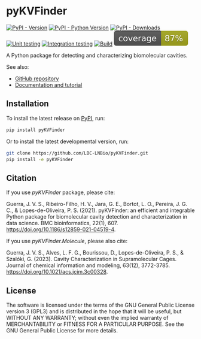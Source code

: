 # pyKVFinder

[![PyPI - Version](https://img.shields.io/pypi/v/pyKVFinder)](https://pypi.org/project/pyKVFinder/)
[![PyPI - Python Version](https://img.shields.io/pypi/pyversions/pyKVFinder)](https://pypi.org/project/pyKVFinder/)
[![PyPI - Downloads](https://img.shields.io/pypi/dm/pyKVFinder)](https://pypi.org/project/pyKVFinder/)
[![Unit testing](https://img.shields.io/github/actions/workflow/status/LBC-LNBio/pyKVFinder/unit-testing.yml?label=unit-testing)](https://github.com/LBC-LNBio/pyKVFinder/actions/workflows/unit-testing.yml)
[![Integration testing](https://img.shields.io/github/actions/workflow/status/LBC-LNBio/pyKVFinder/integration-testing.yml?label=integration-testing)](https://github.com/LBC-LNBio/pyKVFinder/actions/workflows/integration-testing.yml)
[![Build](https://img.shields.io/github/actions/workflow/status/LBC-LNBio/pyKVFinder/deploy.yml?label=build)](https://github.com/LBC-LNBio/pyKVFinder/actions/workflows/deploy.yml)
[![Coverage](https://raw.githubusercontent.com/LBC-LNBio/pyKVFinder/coverage/coverage.svg)](https://github.com/LBC-LNBio/pyKVFinder/blob/coverage/coverage.txt)

A Python package for detecting and characterizing biomolecular cavities.

See also:

- [GitHub repository](https://github.com/LBC-LNBio/pyKVFinder/)
- [Documentation and tutorial](https://lbc-lnbio.github.io/pyKVFinder/)

## Installation

To install the latest release on
[PyPI](https://pypi.org/project/pyKVFinder), run:

```bash
pip install pyKVFinder
```

Or to install the latest developmental version, run:

```bash
git clone https://github.com/LBC-LNBio/pyKVFinder.git
pip install -e pyKVFinder
```

## Citation

If you use *pyKVFinder* package, please cite:

Guerra, J. V. S., Ribeiro-Filho, H. V., Jara, G. E., Bortot, L. O.,
Pereira, J. G. C., & Lopes-de-Oliveira, P. S. (2021). pyKVFinder: an
efficient and integrable Python package for biomolecular cavity
detection and characterization in data science. BMC bioinformatics,
22(1), 607. <https://doi.org/10.1186/s12859-021-04519-4>.

If you use *pyKVFinder.Molecule*, please also cite:

Guerra, J. V. S., Alves, L. F. G., Bourissou, D., Lopes-de-Oliveira, P.
S., & Szalóki, G. (2023). Cavity Characterization in Supramolecular
Cages. Journal of chemical information and modeling, 63(12), 3772-3785.
<https://doi.org/10.1021/acs.jcim.3c00328>.

## License

The software is licensed under the terms of the GNU General Public
License version 3 (GPL3) and is distributed in the hope that it will be
useful, but WITHOUT ANY WARRANTY; without even the implied warranty of
MERCHANTABILITY or FITNESS FOR A PARTICULAR PURPOSE. See the GNU General
Public License for more details.

